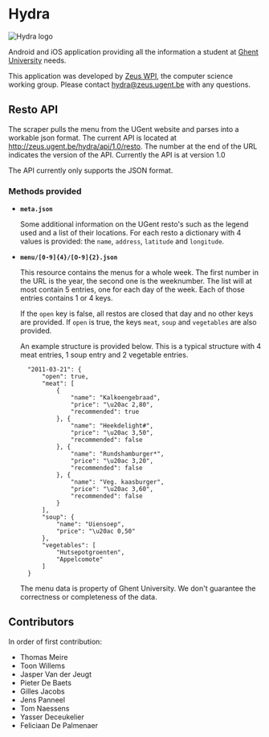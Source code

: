 # Hydra

![Hydra logo](http://i.imgur.com/uJhbJ.png)

Android and iOS application providing all the information a student at [Ghent University](http://www.ugent.be/) needs.

This application was developed by [Zeus WPI](http://zeus.ugent.be), the computer science working group. Please contact [hydra@zeus.ugent.be](mailto:hydra@zeus.ugent.be) with any questions.

## Resto API

The scraper pulls the menu from the UGent website and parses into a workable json format. The current API is located at http://zeus.ugent.be/hydra/api/1.0/resto. The number at the end of the URL indicates the version of the API. Currently the API is at version 1.0

The API currently only supports the JSON format.

### Methods provided

* **`meta.json`**

  Some additional information on the UGent resto's such as the legend used and a list of their locations. For each resto a dictionary with 4 values is provided: the `name`, `address`, `latitude` and `longitude`.

* **`menu/[0-9]{4}/[O-9]{2}.json`**

  This resource contains the menus for a whole week. The first number in the URL is the year, the second one is the weeknumber. The list will at most contain 5 entries, one for each day of the week. Each of those entries contains 1 or 4 keys.

  If the `open` key is false, all restos are closed that day and no other keys are provided. If `open` is true, the keys `meat`, `soup` and `vegetables` are also provided.

  An example structure is provided below. This is a typical structure with 4 meat entries, 1 soup entry and 2 vegetable entries.

		"2011-03-21": {
			"open": true,
			"meat": [
				{
					"name": "Kalkoengebraad",
					"price": "\u20ac 2,80",
					"recommended": true
				}, {
					"name": "Heekdelight#",
					"price": "\u20ac 3,50",
					"recommended": false
				}, {
					"name": "Rundshamburger*",
					"price": "\u20ac 3,20",
					"recommended": false
				}, {
					"name": "Veg. kaasburger",
					"price": "\u20ac 3,60",
					"recommended": false
				}
			],
			"soup": {
				"name": "Uiensoep",
				"price": "\u20ac 0,50"
			},
			"vegetables": [
				"Hutsepotgroenten",
				"Appelcomote"
			]
		}
  The menu data is property of Ghent University. We don't guarantee the correctness or completeness of the data.

## Contributors

In order of first contribution:

* Thomas Meire
* Toon Willems
* Jasper Van der Jeugt
* Pieter De Baets
* Gilles Jacobs
* Jens Panneel
* Tom Naessens
* Yasser Deceukelier
* Feliciaan De Palmenaer
